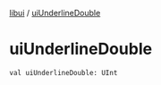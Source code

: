 [libui](index.md) / [uiUnderlineDouble](./ui-underline-double.md)

# uiUnderlineDouble

`val uiUnderlineDouble: UInt`